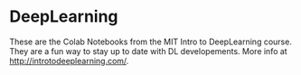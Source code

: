 # DeepLearning
These are the Colab Notebooks from the MIT Intro to DeepLearning course. They are a fun way to stay up to date with DL developements. More info at http://introtodeeplearning.com/.
